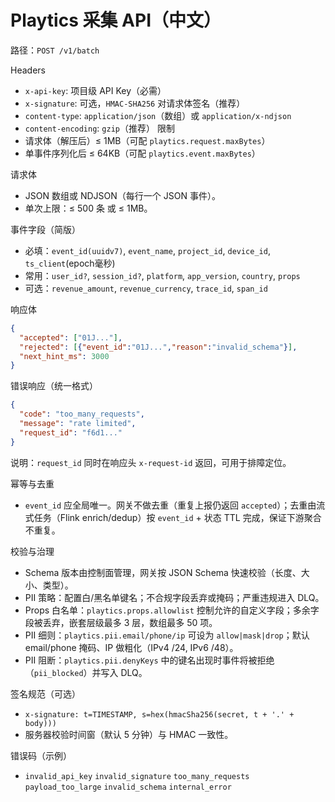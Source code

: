 # Playtics 采集 API（中文）

路径：`POST /v1/batch`

Headers
- `x-api-key`: 项目级 API Key（必需）
- `x-signature`: 可选，`HMAC-SHA256` 对请求体签名（推荐）
- `content-type`: `application/json`（数组）或 `application/x-ndjson`
- `content-encoding`: `gzip`（推荐）
限制
- 请求体（解压后）≤ 1MB（可配 `playtics.request.maxBytes`）
- 单事件序列化后 ≤ 64KB（可配 `playtics.event.maxBytes`）

请求体
- JSON 数组或 NDJSON（每行一个 JSON 事件）。
- 单次上限：≤ 500 条 或 ≤ 1MB。

事件字段（简版）
- 必填：`event_id(uuidv7)`, `event_name`, `project_id`, `device_id`, `ts_client`(epoch毫秒)
- 常用：`user_id?`, `session_id?`, `platform`, `app_version`, `country`, `props`
- 可选：`revenue_amount`, `revenue_currency`, `trace_id`, `span_id`

响应体
```json
{
  "accepted": ["01J..."],
  "rejected": [{"event_id":"01J...","reason":"invalid_schema"}],
  "next_hint_ms": 3000
}
```

错误响应（统一格式）
```json
{
  "code": "too_many_requests",
  "message": "rate limited",
  "request_id": "f6d1..."
}
```
说明：`request_id` 同时在响应头 `x-request-id` 返回，可用于排障定位。

幂等与去重
- `event_id` 应全局唯一。网关不做去重（重复上报仍返回 `accepted`）；去重由流式任务（Flink enrich/dedup）按 `event_id` + 状态 TTL 完成，保证下游聚合不重复。

校验与治理
- Schema 版本由控制面管理，网关按 JSON Schema 快速校验（长度、大小、类型）。
- PII 策略：配置白/黑名单键名；不合规字段丢弃或掩码；严重违规进入 DLQ。
- Props 白名单：`playtics.props.allowlist` 控制允许的自定义字段；多余字段被丢弃，嵌套层级最多 3 层，数组最多 50 项。
 - PII 细则：`playtics.pii.email/phone/ip` 可设为 `allow|mask|drop`；默认 email/phone 掩码、IP 做粗化（IPv4 /24, IPv6 /48）。
 - PII 阻断：`playtics.pii.denyKeys` 中的键名出现时事件将被拒绝（`pii_blocked`）并写入 DLQ。

签名规范（可选）
- `x-signature: t=TIMESTAMP, s=hex(hmacSha256(secret, t + '.' + body)))`
- 服务器校验时间窗（默认 5 分钟）与 HMAC 一致性。

错误码（示例）
- `invalid_api_key` `invalid_signature` `too_many_requests` `payload_too_large` `invalid_schema` `internal_error`
